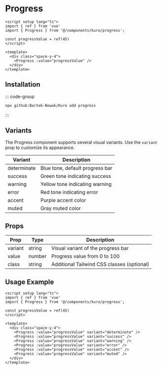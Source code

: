 # Progress

```vue
<script setup lang="ts">
import { ref } from 'vue'
import { Progress } from '@/components/kuro/progress';

const progressValue = ref(45)
</script>

<template>
  <div class="space-y-4">
    <Progress :value="progressValue" />
  </div>
</template>
```

## Installation

::: code-group
```bash
npx github:Bartek-Nowak/Kuro add progress
```
:::

## Variants

The Progress component supports several visual variants. Use the `variant` prop to customize its appearance.

| Variant     | Description                     |
|-------------|---------------------------------|
| determinate | Blue tone, default progress bar |
| success     | Green tone indicating success   |
| warning     | Yellow tone indicating warning  |
| error       | Red tone indicating error       |
| accent      | Purple accent color             |
| muted       | Gray muted color                |

## Props

| Prop    | Type   | Description                           |
|---------|--------|-------------------------------------|
| variant | string | Visual variant of the progress bar  |
| value   | number | Progress value from 0 to 100         |
| class   | string | Additional Tailwind CSS classes (optional) |


## Usage Example

```vue
<script setup lang="ts">
import { ref } from 'vue'
import { Progress } from '@/components/kuro/progress';

const progressValue = ref(45)
</script>

<template>
  <div class="space-y-4">
    <Progress :value="progressValue" variant="determinate" />
    <Progress :value="progressValue" variant="success" />
    <Progress :value="progressValue" variant="warning" />
    <Progress :value="progressValue" variant="error" />
    <Progress :value="progressValue" variant="accent" />
    <Progress :value="progressValue" variant="muted" />
  </div>
</template>
```